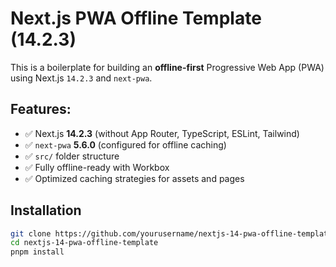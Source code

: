 # Next.js PWA Offline Template (14.2.3)

This is a boilerplate for building an **offline-first** Progressive Web App (PWA) using Next.js `14.2.3` and `next-pwa`.

## Features:
- ✅ Next.js **14.2.3** (without App Router, TypeScript, ESLint, Tailwind)
- ✅ `next-pwa` **5.6.0** (configured for offline caching)
- ✅ `src/` folder structure
- ✅ Fully offline-ready with Workbox  
- ✅ Optimized caching strategies for assets and pages  

## Installation

```bash
git clone https://github.com/yourusername/nextjs-14-pwa-offline-template.git
cd nextjs-14-pwa-offline-template
pnpm install
